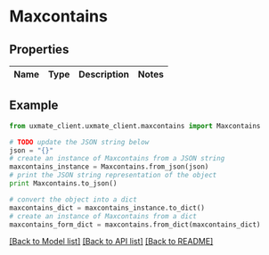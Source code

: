 # Maxcontains


## Properties
Name | Type | Description | Notes
------------ | ------------- | ------------- | -------------

## Example

```python
from uxmate_client.uxmate_client.maxcontains import Maxcontains

# TODO update the JSON string below
json = "{}"
# create an instance of Maxcontains from a JSON string
maxcontains_instance = Maxcontains.from_json(json)
# print the JSON string representation of the object
print Maxcontains.to_json()

# convert the object into a dict
maxcontains_dict = maxcontains_instance.to_dict()
# create an instance of Maxcontains from a dict
maxcontains_form_dict = maxcontains.from_dict(maxcontains_dict)
```
[[Back to Model list]](../README.md#documentation-for-models) [[Back to API list]](../README.md#documentation-for-api-endpoints) [[Back to README]](../README.md)


